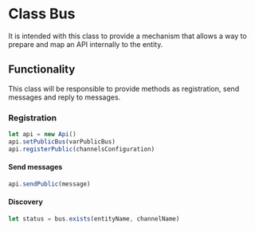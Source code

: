 # Class Bus
It is intended with this class to provide a mechanism that allows a way to prepare and map an API internally to the entity.  

## Functionality
This class will be responsible to provide methods as registration, send messages and reply to messages.

### Registration

```js
let api = new Api()
api.setPublicBus(varPublicBus)
api.registerPublic(channelsConfiguration)
```

#### Send messages

```js
api.sendPublic(message)
```

#### Discovery

```js
let status = bus.exists(entityName, channelName)
```
